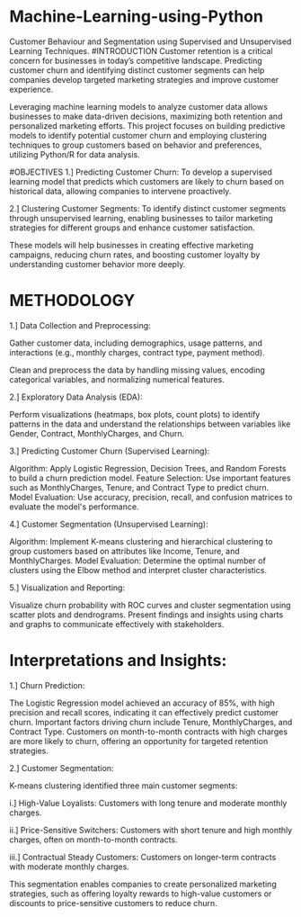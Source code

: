 # Machine-Learning-using-Python
Customer Behaviour and Segmentation using Supervised and Unsupervised Learning Techniques.
#INTRODUCTION
Customer retention is a critical concern for businesses in today’s competitive landscape. Predicting customer churn and identifying distinct customer segments can help companies develop targeted marketing strategies and improve customer experience.

Leveraging machine learning models to analyze customer data allows businesses to make data-driven decisions, maximizing both retention and personalized marketing efforts.
This project focuses on building predictive models to identify potential customer churn and employing clustering techniques to group customers based on behavior and preferences, utilizing Python/R for data analysis.

#OBJECTIVES
1.] Predicting Customer Churn: To develop a supervised learning model that predicts which customers are likely to churn based on historical data, allowing companies to intervene proactively.

2.] Clustering Customer Segments: To identify distinct customer segments through unsupervised learning, enabling businesses to tailor marketing strategies for different groups and enhance customer satisfaction.

These models will help businesses in creating effective marketing campaigns, reducing churn rates, and boosting customer loyalty by understanding customer behavior more deeply.

# METHODOLOGY
1.] Data Collection and Preprocessing:

Gather customer data, including demographics, usage patterns, and interactions (e.g., monthly charges, contract type, payment method).

Clean and preprocess the data by handling missing values, encoding categorical variables, and normalizing numerical features.

2.] Exploratory Data Analysis (EDA):

Perform visualizations (heatmaps, box plots, count plots) to identify patterns in the data and understand the relationships between variables like Gender, Contract, MonthlyCharges, and Churn.

3.] Predicting Customer Churn (Supervised Learning):

Algorithm: Apply Logistic Regression, Decision Trees, and Random Forests to build a churn prediction model. Feature Selection: Use important features such as MonthlyCharges, Tenure, and Contract Type to predict churn. Model Evaluation: Use accuracy, precision, recall, and confusion matrices to evaluate the model's performance.

4.] Customer Segmentation (Unsupervised Learning):

Algorithm: Implement K-means clustering and hierarchical clustering to group customers based on attributes like Income, Tenure, and MonthlyCharges. Model Evaluation: Determine the optimal number of clusters using the Elbow method and interpret cluster characteristics.

5.] Visualization and Reporting:

Visualize churn probability with ROC curves and cluster segmentation using scatter plots and dendrograms. Present findings and insights using charts and graphs to communicate effectively with stakeholders.

# Interpretations and Insights:
1.] Churn Prediction:

The Logistic Regression model achieved an accuracy of 85%, with high precision and recall scores, indicating it can effectively predict customer churn. Important factors driving churn include Tenure, MonthlyCharges, and Contract Type. Customers on month-to-month contracts with high charges are more likely to churn, offering an opportunity for targeted retention strategies.

2.] Customer Segmentation:

K-means clustering identified three main customer segments:

i.] High-Value Loyalists: Customers with long tenure and moderate monthly charges.

ii.] Price-Sensitive Switchers: Customers with short tenure and high monthly charges, often on month-to-month contracts.

iii.] Contractual Steady Customers: Customers on longer-term contracts with moderate monthly charges.

This segmentation enables companies to create personalized marketing strategies, such as offering loyalty rewards to high-value customers or discounts to price-sensitive customers to reduce churn.
